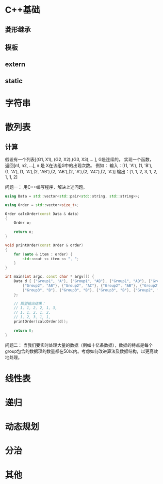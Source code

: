 # C++基础



## 菱形继承 

## 模板

## extern

## static


# 字符串


# 散列表

## 计算
假设有一个列表[(G1, X1), (G2, X2),(G3, X3),… ], G是连续的， 实现一个函数，返回[n1, n2, …],  n 是 X在该组G中的出现次数。
例如：
输入：[(1, 'A'), (1, 'B'), (1, 'A'), (1, 'A'),(2, 'AB'),(2, 'AB'),(2, 'A'),(2, 'AC'),(2, 'A')]
输出：[1, 1, 2, 3, 1, 2, 1, 1, 2]

问题一：
用C++编写程序，解决上述问题。
```C++
using Data = std::vector<std::pair<std::string, std::string>>;

using Order = std::vector<size_t>;

Order calcOrder(const Data & data)
{
    Order o;
        
    return o;
}

void printOrder(const Order & order)
{
    for (auto & item : order) {
        std::cout << item << ", ";
    }
}

int main(int argc, const char * argv[]) {
    Data d { {"Group1", "A"}, {"Group1", "AB"}, {"Group1", "AB"}, {"Group1", "A"}, {"Group1", "C"}, {"Group1", "A"},
        {"Group2", "AB"}, {"Group2", "AC"}, {"Group2", "AB"}, {"Group2", "A"}, {"Group2", "AC"},
        {"Group3", "B"}, {"Group3", "B"}, {"Group3", "B"}, {"Group2", "A"}, {"Group2", "C"},
    };

    // 期望输出结果：
    // 1, 1, 2, 2, 1, 3,
    // 1, 1, 2, 1, 2,
    // 1, 2, 3, 1, 1,
    printOrder(calcOrder(d));
    
    return 0;
}

```


问题二：
当我们要实时处理大量的数据（例如十亿条数据），数据的特点是每个group包含的数据项的数量都在50以内。考虑如何改进算法及数据结构，以更高效地处理。


# 线性表

# 递归


# 动态规划

# 分治

# 其他
